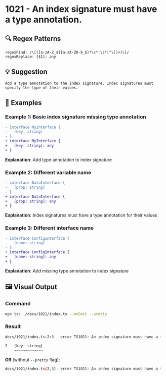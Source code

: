 # 1021 - An index signature must have a type annotation.

## 🔍 Regex Patterns
```regex
regexFind: /\[([a-zA-Z_$][a-zA-Z0-9_$]*\s*:\s*[^\]]+)\]/
regexReplace: [$1]: any
```

## 💡 Suggestion
```text
Add a type annotation to the index signature. Index signatures must specify the type of their values.
```

## 📝 Examples

### Example 1: Basic index signature missing type annotation
```diff
- interface MyInterface {
-   [key: string]
- }
+ interface MyInterface {
+   [key: string]: any
+ }
```

**Explanation:** Add type annotation to index signature

### Example 2: Different variable name
```diff
- interface DataInterface {
-   [prop: string]
- }
+ interface DataInterface {
+   [prop: string]: any
+ }
```

**Explanation:** Index signatures must have a type annotation for their values

### Example 3: Different interface name
```diff
- interface ConfigInterface {
-   [name: string]
- }
+ interface ConfigInterface {
+   [name: string]: any
+ }
```

**Explanation:** Add missing type annotation to index signature

## 🖼️ Visual Output
### Command
```bash
npx tsc ./docs/1021/index.ts --noEmit --pretty
```

### Result
```bash
docs/1021/index.ts:2:3 - error TS1021: An index signature must have a type annotation.

2   [key: string]
    ~~~~~~~~~~~~~
```

**OR** (without `--pretty` flag):

```bash
docs/1021/index.ts(2,3): error TS1021: An index signature must have a type annotation.
```
